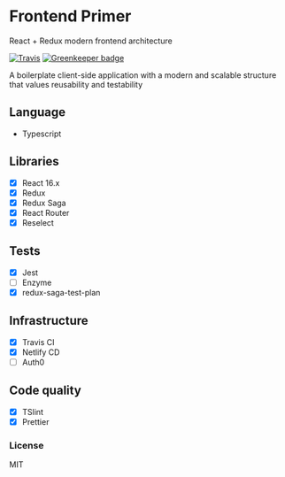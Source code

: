 # Frontend Primer

React + Redux modern frontend architecture

[![Travis](https://img.shields.io/travis/alanrsoares/frontend-primer/master.svg)](https://travis-ci.org/alanrsoares/frontend-primer) [![Greenkeeper badge](https://badges.greenkeeper.io/alanrsoares/frontend-primer.svg)](https://greenkeeper.io/)

A boilerplate client-side application with a modern and scalable structure that values reusability and testability

## Language

- Typescript

## Libraries

- [x] React 16.x
- [x] Redux
- [x] Redux Saga
- [x] React Router
- [x] Reselect

## Tests

- [x] Jest
- [ ] Enzyme
- [x] redux-saga-test-plan

## Infrastructure

- [x] Travis CI
- [x] Netlify CD
- [ ] Auth0

## Code quality

- [x] TSlint
- [x] Prettier

### License

MIT
